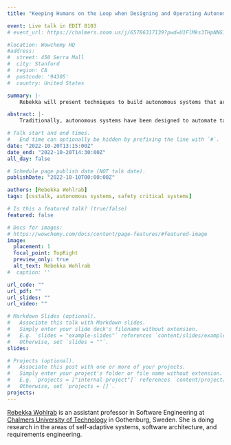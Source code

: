 ```yaml
---
title: "Keeping Humans on the Loop when Designing and Operating Autonomous Systems"

event: Live talk in EDIT 8103
# event_url: https://chalmers.zoom.us/j/65786317139?pwd=U1FlMks3THpNNG1WaFRJNkJxQXdBQT09

#location: Wowchemy HQ
#address:
#  street: 450 Serra Mall
#  city: Stanford
#  region: CA
#  postcode: '94305'
#  country: United States

summary: |-
    Rebekka will present techniques to build autonomous systems that are aware of humans and their changing preferences.

abstract: |-
    Traditionally, autonomous systems have been designed to automate tasks for a set of predefined objectives (e.g., to reduce energy consumption and minimize cost). These objectives often need to be prioritized and traded off against each other. What a "good" trade-off looks like depends on the systems' context and the changing preferences of their human stakeholders. It is unrealistic and undesirable to assume that autonomous systems can set quality priorities without interacting with humans. In this talk, I present research on how humans can be kept “on the loop” when working with autonomous systems and their quality trade-offs. We also discuss how trade-off explanation and decision-making techniques can be used for security and privacy.

# Talk start and end times.
#   End time can optionally be hidden by prefixing the line with `#`.
date: "2022-10-20T13:15:00Z"
date_end: "2022-10-20T14:30:00Z"
all_day: false

# Schedule page publish date (NOT talk date).
publishDate: "2022-10-10T00:00:00Z"

authors: [Rebekka Wohlrab]
tags: [csstalk, autonomous systems, safety critical systems]

# Is this a featured talk? (true/false)
featured: false

# Docs for images:
# https://wowchemy.com/docs/content/page-features/#featured-image
image:
  placement: 1
  focal_point: TopRight
  preview_only: true
  alt_text: Rebekka Wohlrab
#  caption: ''

url_code: ""
url_pdf: ""
url_slides: ""
url_video: ""

# Markdown Slides (optional).
#   Associate this talk with Markdown slides.
#   Simply enter your slide deck's filename without extension.
#   E.g. `slides = "example-slides"` references `content/slides/example-slides.md`.
#   Otherwise, set `slides = ""`.
slides:

# Projects (optional).
#   Associate this post with one or more of your projects.
#   Simply enter your project's folder or file name without extension.
#   E.g. `projects = ["internal-project"]` references `content/project/deep-learning/index.md`.
#   Otherwise, set `projects = []`.
projects:
---
```


[Rebekka Wohlrab](https://rebekkaa.github.io/) is an assistant professor in Software Engineering at [Chalmers University of Technology](https://www.chalmers.se/) in Gothenburg, Sweden.
She is doing research in the areas of self-adaptive systems, software architecture, and requirements engineering.
